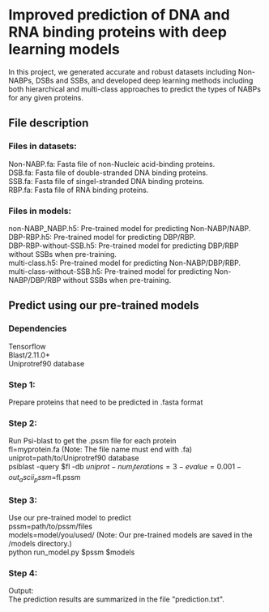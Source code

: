 # Improved prediction of DNA and RNA binding proteins with deep learning models
In this project, we generated accurate and robust datasets including Non-NABPs, DSBs and SSBs, and developed deep learning methods including both hierarchical and multi-class approaches to predict the types of NABPs for any given proteins.

## File description
### Files in datasets:
Non-NABP.fa: Fasta file of non-Nucleic acid-binding proteins. \
DSB.fa: Fasta file of double-stranded DNA binding proteins. \
SSB.fa: Fasta file of singel-stranded DNA binding proteins. \
RBP.fa: Fasta file of RNA binding proteins.
### Files in models:
non-NABP_NABP.h5: Pre-trained model for predicting Non-NABP/NABP. \
DBP-RBP.h5: Pre-trained model for predicting DBP/RBP. \
DBP-RBP-without-SSB.h5: Pre-trained model for predicting DBP/RBP without SSBs when pre-training. \
multi-class.h5: Pre-trained model for predicting Non-NABP/DBP/RBP. \
multi-class-without-SSB.h5: Pre-trained model for predicting Non-NABP/DBP/RBP without SSBs when pre-training.

## Predict using our pre-trained models
### Dependencies
Tensorflow \
Blast/2.11.0+ \
Uniprotref90 database
### Step 1: 
Prepare proteins that need to be predicted in .fasta format
### Step 2: 
Run Psi-blast to get the .pssm file for each protein \
fl=myprotein.fa (Note: The file name must end with .fa) \
uniprot=path/to/Uniprotref90 database \
psiblast -query $fl -db $uniprot -num_iterations=3 -evalue=0.001 -out_ascii_pssm=$fl.pssm
### Step 3: 
Use our pre-trained model to predict \
pssm=path/to/pssm/files \
models=model/you/used/ (Note: Our pre-trained models are saved in the /models directory.) \
python run_model.py $pssm $models
### Step 4: 
Output: \
The prediction results are summarized in the file "prediction.txt".

